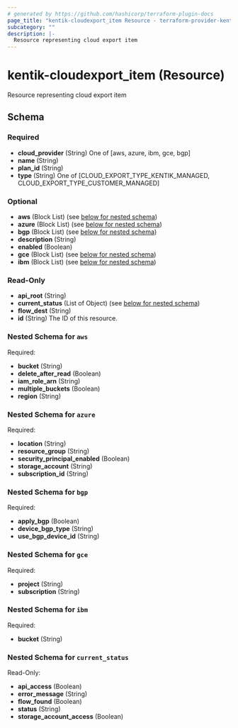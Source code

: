 ```yaml
---
# generated by https://github.com/hashicorp/terraform-plugin-docs
page_title: "kentik-cloudexport_item Resource - terraform-provider-kentik-cloudexport"
subcategory: ""
description: |-
  Resource representing cloud export item
---
```


# kentik-cloudexport_item (Resource)

Resource representing cloud export item



<!-- schema generated by tfplugindocs -->
## Schema

### Required

- **cloud_provider** (String) One of [aws, azure, ibm, gce, bgp]
- **name** (String)
- **plan_id** (String)
- **type** (String) One of [CLOUD_EXPORT_TYPE_KENTIK_MANAGED, CLOUD_EXPORT_TYPE_CUSTOMER_MANAGED]

### Optional

- **aws** (Block List) (see [below for nested schema](#nestedblock--aws))
- **azure** (Block List) (see [below for nested schema](#nestedblock--azure))
- **bgp** (Block List) (see [below for nested schema](#nestedblock--bgp))
- **description** (String)
- **enabled** (Boolean)
- **gce** (Block List) (see [below for nested schema](#nestedblock--gce))
- **ibm** (Block List) (see [below for nested schema](#nestedblock--ibm))

### Read-Only

- **api_root** (String)
- **current_status** (List of Object) (see [below for nested schema](#nestedatt--current_status))
- **flow_dest** (String)
- **id** (String) The ID of this resource.

<a id="nestedblock--aws"></a>
### Nested Schema for `aws`

Required:

- **bucket** (String)
- **delete_after_read** (Boolean)
- **iam_role_arn** (String)
- **multiple_buckets** (Boolean)
- **region** (String)


<a id="nestedblock--azure"></a>
### Nested Schema for `azure`

Required:

- **location** (String)
- **resource_group** (String)
- **security_principal_enabled** (Boolean)
- **storage_account** (String)
- **subscription_id** (String)


<a id="nestedblock--bgp"></a>
### Nested Schema for `bgp`

Required:

- **apply_bgp** (Boolean)
- **device_bgp_type** (String)
- **use_bgp_device_id** (String)


<a id="nestedblock--gce"></a>
### Nested Schema for `gce`

Required:

- **project** (String)
- **subscription** (String)


<a id="nestedblock--ibm"></a>
### Nested Schema for `ibm`

Required:

- **bucket** (String)


<a id="nestedatt--current_status"></a>
### Nested Schema for `current_status`

Read-Only:

- **api_access** (Boolean)
- **error_message** (String)
- **flow_found** (Boolean)
- **status** (String)
- **storage_account_access** (Boolean)


